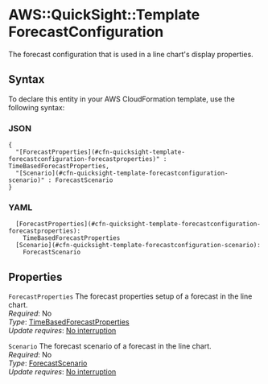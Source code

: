 # AWS::QuickSight::Template ForecastConfiguration<a name="aws-properties-quicksight-template-forecastconfiguration"></a>

The forecast configuration that is used in a line chart's display properties\.

## Syntax<a name="aws-properties-quicksight-template-forecastconfiguration-syntax"></a>

To declare this entity in your AWS CloudFormation template, use the following syntax:

### JSON<a name="aws-properties-quicksight-template-forecastconfiguration-syntax.json"></a>

```
{
  "[ForecastProperties](#cfn-quicksight-template-forecastconfiguration-forecastproperties)" : TimeBasedForecastProperties,
  "[Scenario](#cfn-quicksight-template-forecastconfiguration-scenario)" : ForecastScenario
}
```

### YAML<a name="aws-properties-quicksight-template-forecastconfiguration-syntax.yaml"></a>

```
  [ForecastProperties](#cfn-quicksight-template-forecastconfiguration-forecastproperties):
    TimeBasedForecastProperties
  [Scenario](#cfn-quicksight-template-forecastconfiguration-scenario):
    ForecastScenario
```

## Properties<a name="aws-properties-quicksight-template-forecastconfiguration-properties"></a>

`ForecastProperties` <a name="cfn-quicksight-template-forecastconfiguration-forecastproperties"></a>
The forecast properties setup of a forecast in the line chart\.  
_Required_: No  
_Type_: [TimeBasedForecastProperties](aws-properties-quicksight-template-timebasedforecastproperties.md)  
_Update requires_: [No interruption](https://docs.aws.amazon.com/AWSCloudFormation/latest/UserGuide/using-cfn-updating-stacks-update-behaviors.html#update-no-interrupt)

`Scenario` <a name="cfn-quicksight-template-forecastconfiguration-scenario"></a>
The forecast scenario of a forecast in the line chart\.  
_Required_: No  
_Type_: [ForecastScenario](aws-properties-quicksight-template-forecastscenario.md)  
_Update requires_: [No interruption](https://docs.aws.amazon.com/AWSCloudFormation/latest/UserGuide/using-cfn-updating-stacks-update-behaviors.html#update-no-interrupt)
